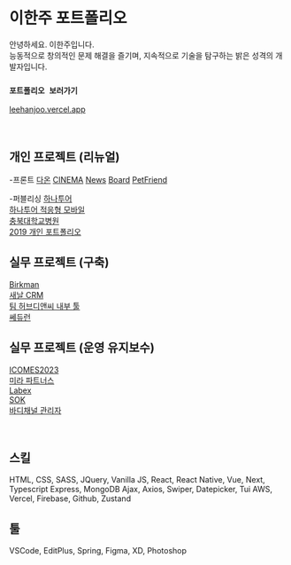 # 이한주 포트폴리오

안녕하세요. 이한주입니다.<br />
능동적으로 창의적인 문제 해결을 즐기며, 지속적으로 기술을 탐구하는 밝은 성격의 개발자입니다.<br />

### `포트폴리오 보러가기`
[leehanjoo.vercel.app](https://leehanjoo.vercel.app/)

<br />

## 개인 프로젝트 (리뉴얼)
-프론트
[다온](https://lee-hanjoo.github.io/GreenDaon/index.html)
[CINEMA](https://lee-hanjoo.github.io/GreenMovies/)
[News](https://leehanjoo-news.vercel.app/)
[Board](http://leehanjooboard.ap-northeast-2.elasticbeanstalk.com/)
[PetFriend](https://github.com/Lee-Hanjoo/petfriend)

-퍼블리싱
[하나투어](http://leehanjoo.dothome.co.kr/)<br />
[하나투어 적응형 모바일](http://leehanjoo.dothome.co.kr/mo_index.html)<br />
[충북대학교병원](http://leehanjoo2.dothome.co.kr/)<br />
[2019 개인 포트폴리오](http://leehanjoo3.dothome.co.kr/)

## 실무 프로젝트 (구축)
[Birkman](https://birkmankorea.co.kr/)<br />
[새날 CRM](http://www.salesmac.com/employee/login)<br />
[팀 허브디앤씨 내부 툴](http://teamhubdnc.com/)<br />
[쎄듀런](https://cedulearn.com/)

## 실무 프로젝트 (운영 유지보수)
[ICOMES2023](https://icomes.or.kr/)<br />
[미라 파트너스](https://www.mirapartners.im/)<br />
[Labex](https://labex.kr/goods/goods_list.php)<br />
[SOK](https://sokorea.or.kr/)<br />
[바디채널 관리자]()

<br />

## 스킬
HTML, CSS, SASS, JQuery, Vanilla JS, React, React Native, Vue, Next, Typescript
Express, MongoDB
Ajax, Axios, Swiper, Datepicker, Tui
AWS, Vercel, Firebase, Github, Zustand

## 툴
VSCode, EditPlus, Spring, Figma, XD, Photoshop

